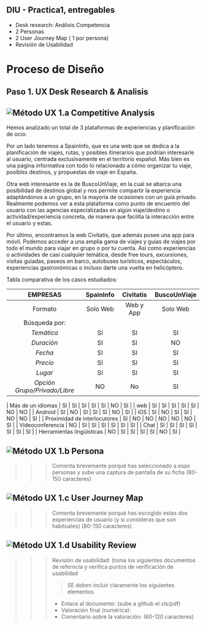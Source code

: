 ## DIU - Practica1, entregables




- Desk research: Análisis Competencia 
- 2 Personas 
- 2 User Journey Map  ( 1 por persona)
- Revisión de Usabilidad 



# Proceso de Diseño 

## Paso 1. UX Desk Research & Analisis 

![Método UX](../img/Competitive.png) 1.a Competitive Analysis
-----
Hemos analizado un total de 3 plataformas de experiencias y planificación de ocio:

Por un lado tenemos a SpainInfo, que es una web que se dedica a la planificación de viajes, rutas, y posibles itinerarios que podrían interesarle al usuario, centrada exclusivamente en el territorio español. Más bien es una página informativa con todo lo relacionado a cómo organizar tu viaje, posibles destinos, y propuestas de viaje en España.

Otra web interesante es la de BuscoUnViaje, en la cual se abarca una posibilidad de destinos global y nos permite compartir la experiencia adaptándonos a un grupo, en la mayoría de ocasiones con un guía privado. Realmente podemos ver a esta plataforma como punto de encuentro del usuario con las agencias especializadas en algún viaje/destino o actividad/experiencia concreta, de manera que facilita la interacción entre el usuario y estas.

Por último, encontramos la web Civitatis, que además posee una app para móvil. Podemos acceder a una amplia gama de viajes y guías de viajes por todo el mundo para viajar en grupo o por tu cuenta. Así como experiencias o actividades de casi cualquier temática, desde free tours, excursiones, visitas guiadas, paseos en barco, autobuses turísticos, espectáculos, experiencias gastronómicas o incluso darte una vuelta en helicóptero.


Tabla comparativa de los casos estudiados:

|EMPRESAS                        | SpainInfo     | Civitatis   | BuscoUnViaje  | 
| :------:                       | :------:      | :------:    |  :------:     | 
| Formato                        | Solo Web      |  Web y App  |   Solo Web    | 
| Búsqueda por:                  |               |             |               |
| *Temática*                     | SI            |  SI         |      SI       |
| *Duración*                     | SI            |  SI         |      NO       |
| *Fecha*                        | SI            |  SI         |      SI       |
| *Precio*                       | SI            |  SI         |      SI       | 
| *Lugar*                        | SI            |  SI         |      SI       |
| *Opción Grupo/Privado/Libre*   | NO            |  No         |      SI       |






| Más de un idiomas              | SI              |  SI      |     SI    | SI       | SI          | NO       |  SI        |
| web                            | SI              |  SI      |     SI    | SI       | SI          | NO       |  NO        |
| Android                        | SI              |  NO      |     SI    | SI       | SI          | NO       |  SI        |
| iOS                            | SI              |  NO      |     SI    | SI       | NO          | NO       |  SI        |
| Proximidad de interlocutores   | SI              |  NO      |     NO    | NO       | NO          | NO       |  SI        |
| Videoconferencia               | NO              |  SI      |     SI    | SI       | SI          | SI       |  SI        |
| Chat                           | SI              |  SI      |     SI    | SI       | SI          | SI       |  SI        |
| Herramientas lingüísticas      | NO              |  SI      |     SI    | SI       | SI          | NO       |  SI        |




![Método UX](../img/Persona.png) 1.b Persona
-----

>>> Comenta brevemente porqué has seleccionado a esas personas y sube una captura de pantalla de su ficha  (80-150 caracteres)

![Método UX](../img/JourneyMap.png) 1.c User Journey Map
----


>>> Comenta brevemente porqué has escogido estas dos experiencias de usuario (y si consideras que son habituales) (80-150 caracteres) 

![Método UX](../img/usabilityReview.png) 1.d Usability Review
----
>>>  Revisión de usabilidad: (toma los siguientes documentos de referncia y verifica puntos de verificación de  usabilidad
>>>> SE deben incluir claramente los siguientes elementos
>>> - Enlace al documento:  (sube a github el xls/pdf) 
>>> - Valoración final (numérica): 
>>> - Comentario sobre la valoración:  (60-120 caracteres)
